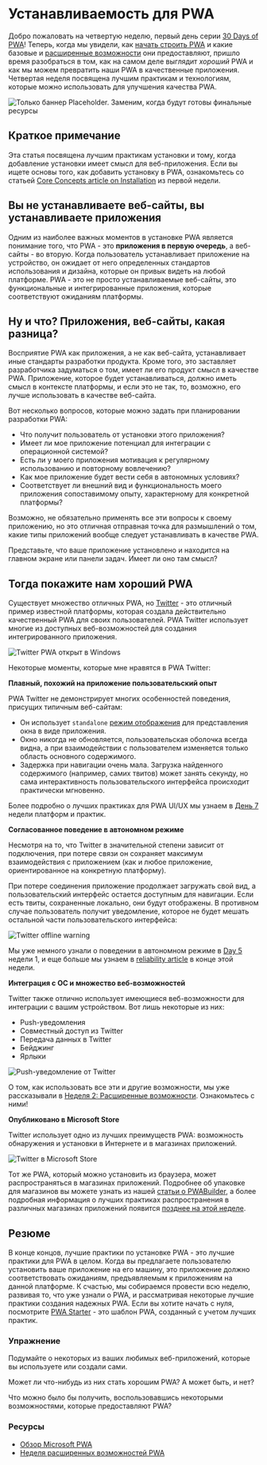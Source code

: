# Устанавливаемость для PWA

Добро пожаловать на четвертую неделю, первый день серии [30 Days of PWA](https://aka.ms/learn-pwa/30Days-blog)! Теперь, когда мы увидели, как [начать строить PWA](.../core-concepts/index.md) и какие базовые и [расширенные возможности](.../advanced-capabilities/index.md) они предоставляют, пришло время разобраться в том, как на самом деле выглядит _хороший_ PWA и как мы можем превратить наши PWA в качественные приложения. Четвертая неделя посвящена лучшим практикам и технологиям, которые можно использовать для улучшения качества PWA.

![Только баннер Placeholder. Заменим, когда будут готовы финальные ресурсы](_media/day1.png)

## Краткое примечание

Эта статья посвящена лучшим практикам установки и тому, когда добавление установки имеет смысл для веб-приложения. Если вы ищете основы того, как добавить установку в PWA, ознакомьтесь со статьей [Core Concepts article on Installation](../core-concepts/03.md) из первой недели.

## Вы не устанавливаете веб-сайты, вы устанавливаете приложения

Одним из наиболее важных моментов в установке PWA является понимание того, что PWA - это **приложения в первую очередь**, а веб-сайты - во вторую. Когда пользователь устанавливает приложение на устройство, он ожидает от него определенных стандартов использования и дизайна, которые он привык видеть на любой платформе. PWA - это не просто устанавливаемые веб-сайты, это функциональные и интегрированные приложения, которые соответствуют ожиданиям платформы.

## Ну и что? Приложения, веб-сайты, какая разница?

Восприятие PWA как приложения, а не как веб-сайта, устанавливает иные стандарты разработки продукта. Кроме того, это заставляет разработчика задуматься о том, имеет ли его продукт смысл в качестве PWA. Приложение, которое будет устанавливаться, должно иметь смысл в контексте платформы, и если это не так, то, возможно, его лучше использовать в качестве веб-сайта.

Вот несколько вопросов, которые можно задать при планировании разработки PWA:

-   Что получит пользователь от установки этого приложения?
-   Имеет ли мое приложение потенциал для интеграции с операционной системой?
-   Есть ли у моего приложения мотивация к регулярному использованию и повторному вовлечению?
-   Как мое приложение будет вести себя в автономных условиях?
-   Соответствует ли внешний вид и функциональность моего приложения сопоставимому опыту, характерному для конкретной платформы?

Возможно, не обязательно применять все эти вопросы к своему приложению, но это отличная отправная точка для размышлений о том, какие типы приложений вообще следует устанавливать в качестве PWA.

Представьте, что ваше приложение установлено и находится на главном экране или панели задач. Имеет ли оно там смысл?

## Тогда покажите нам хороший PWA

Существует множество отличных PWA, но [Twitter](https://aka.ms/learn-pwa/30days-4.1/twitter.com) - это отличный пример известной платформы, которая создала действительно качественный PWA для своих пользователей. PWA Twitter использует многие из доступных веб-возможностей для создания интегрированного приложения.

![Twitter PWA открыт в Windows](_media/twitter-pwa.png)

Некоторые моменты, которые мне нравятся в PWA Twitter:

**Плавный, похожий на приложение пользовательский опыт**

PWA Twitter не демонстрирует многих особенностей поведения, присущих типичным веб-сайтам:

-   Он использует `standalone` [режим отображения](../advanced-capabilities/04.md) для представления окна в виде приложения.
-   Окно никогда не обновляется, пользовательская оболочка всегда видна, а при взаимодействии с пользователем изменяется только область основного содержимого.
-   Задержка при навигации очень мала. Загрузка найденного содержимого (например, самих твитов) может занять секунду, но сама интерактивность пользовательского интерфейса происходит практически мгновенно.

Более подробно о лучших практиках для PWA UI/UX мы узнаем в [День 7](07.md) недели платформ и практик.

**Согласованное поведение в автономном режиме**

Несмотря на то, что Twitter в значительной степени зависит от подключения, при потере связи он сохраняет максимум взаимодействия с приложением (как и любое приложение, ориентированное на конкретную платформу).

При потере соединения приложение продолжает загружать свой вид, а пользовательский интерфейс остается доступным для навигации. Если есть твиты, сохраненные локально, они будут отображены. В противном случае пользователь получит уведомление, которое не будет мешать остальной части пользовательского интерфейса:

![Twitter offline warning](_media/twitter-offline.png)

Мы уже немного узнали о поведении в автономном режиме в [Day 5](../core-concepts/05.md) недели 1, и еще больше мы узнаем в [reliability article](04.md) в конце этой недели.

**Интеграция с ОС и множество веб-возможностей**

Twitter также отлично использует имеющиеся веб-возможности для интеграции с вашим устройством. Вот лишь некоторые из них:

-   Push-уведомления
-   Совместный доступ из Twitter
-   Передача данных в Twitter
-   Бейджинг
-   Ярлыки

![Push-уведомление от Twitter](_media/twitter-push.jpg)

О том, как использовать все эти и другие возможности, мы уже рассказывали в [Неделя 2: Расширенные возможности](../advanced-capabilities/index.md). Ознакомьтесь с ними!

**Опубликовано в Microsoft Store**

Twitter использует одно из лучших преимуществ PWA: возможность обнаружения и установки в Интернете и в магазинах приложений.

![Twitter в Microsoft Store](_media/twitter-in-store.png)

Тот же PWA, который можно установить из браузера, может распространяться в магазинах приложений. Подробнее об упаковке для магазинов вы можете узнать из нашей [статьи о PWABuilder](../dev-tools/07.md), а более подробная информация о лучших практиках распространения в различных магазинах приложений появится [позднее на этой неделе](03.md).

## Резюме

В конце концов, лучшие практики по установке PWA - это лучшие практики для PWA в целом. Когда вы предлагаете пользователю установить ваше приложение на его машину, это приложение должно соответствовать ожиданиям, предъявляемым к приложениям на данной платформе. К счастью, мы собираемся провести всю неделю, развивая то, что уже узнали о PWA, и рассматривая некоторые лучшие практики создания надежных PWA. Если вы хотите начать с нуля, посмотрите [PWA Starter](https://aka.ms/learn-pwa/30days-4.1/github.com/pwa-builder/pwa-starter) - это шаблон PWA, созданный с учетом лучших практик.

### Упражнение

Подумайте о некоторых из ваших любимых веб-приложений, которые вы используете или создали сами.

Может ли что-нибудь из них стать хорошим PWA? А может быть, и нет?

Что можно было бы получить, воспользовавшись некоторыми возможностями, которые предоставляют PWA?

### Ресурсы

-   [Обзор Microsoft PWA](https://aka.ms/learn-pwa/30days-4.1/docs.microsoft.com/en-us/microsoft-edge/progressive-web-apps-chromium)
-   [Неделя расширенных возможностей PWA](../advanced-capabilities/index.md)
